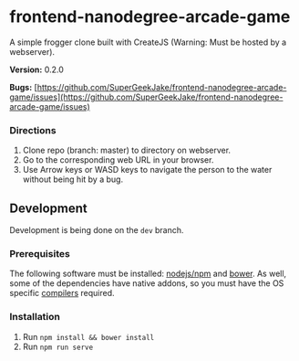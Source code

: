 # frontend-nanodegree-arcade-game

A simple frogger clone built with CreateJS (Warning: Must be hosted by a webserver).

**Version:** 0.2.0

**Bugs:** [https://github.com/SuperGeekJake/frontend-nanodegree-arcade-game/issues](https://github.com/SuperGeekJake/frontend-nanodegree-arcade-game/issues)

### Directions

1.  Clone repo (branch: master) to directory on webserver.
2.  Go to the corresponding web URL in your browser.
3.  Use Arrow keys or WASD keys to navigate the person to the water without being hit by a bug.

## Development

Development is being done on the `dev` branch.

### Prerequisites

The following software must be installed: [nodejs/npm](https://nodejs.org/en/download/) and [bower](http://bower.io/). As well, some of the dependencies have native addons, so you must have the OS specific [compilers](https://github.com/nodejs/node-gyp#installation) required.

### Installation

1.  Run `npm install && bower install`
2.  Run `npm run serve`
